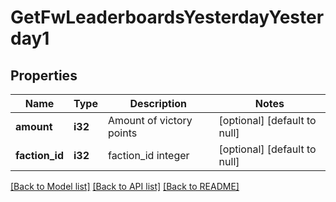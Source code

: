 # GetFwLeaderboardsYesterdayYesterday1

## Properties
Name | Type | Description | Notes
------------ | ------------- | ------------- | -------------
**amount** | **i32** | Amount of victory points | [optional] [default to null]
**faction_id** | **i32** | faction_id integer | [optional] [default to null]

[[Back to Model list]](../README.md#documentation-for-models) [[Back to API list]](../README.md#documentation-for-api-endpoints) [[Back to README]](../README.md)



